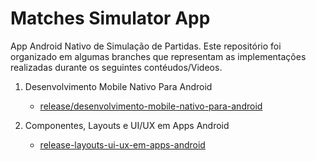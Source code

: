 # Matches Simulator App

App Android Nativo de Simulação de Partidas. Este repositório foi organizado em algumas branches que representam as implementações realizadas durante os seguintes contéudos/Videos.

1. Desenvolvimento Mobile Nativo Para Android

   - [release/desenvolvimento-mobile-nativo-para-android](https://github.com/BrunoFmachado/Matches-simulator-app/tree/Desenvolvimento-Mobile-Nativo-Para-Android)
1. Componentes, Layouts e UI/UX em Apps Android
   - [release-layouts-ui-ux-em-apps-android](https://github.com/BrunoFmachado/Matches-simulator-app/tree/release-layouts-ui-ux-em-apps-android)


